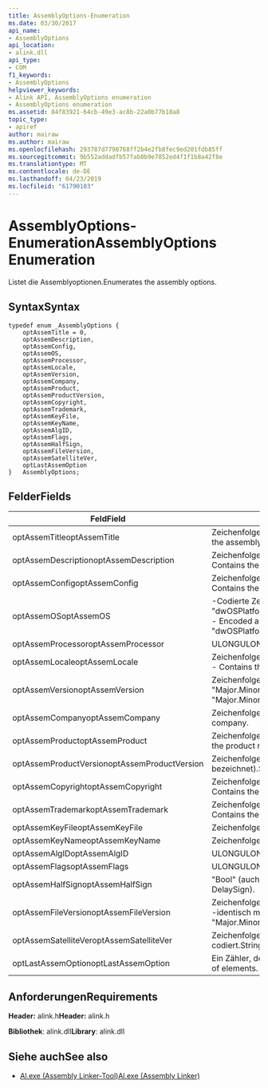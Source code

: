 ```yaml
---
title: AssemblyOptions-Enumeration
ms.date: 03/30/2017
api_name:
- AssemblyOptions
api_location:
- alink.dll
api_type:
- COM
f1_keywords:
- AssemblyOptions
helpviewer_keywords:
- Alink API, AssemblyOptions enumeration
- AssemblyOptions enumeration
ms.assetid: 84f83921-64cb-49e3-ac8b-22a0b77b18a8
topic_type:
- apiref
author: mairaw
ms.author: mairaw
ms.openlocfilehash: 293787d7798768ff2b4e2fb8fec9ed201fdb85ff
ms.sourcegitcommit: 9b552addadfb57fab0b9e7852ed4f1f1b8a42f8e
ms.translationtype: MT
ms.contentlocale: de-DE
ms.lasthandoff: 04/23/2019
ms.locfileid: "61790103"
---
```

# <a name="assemblyoptions-enumeration"></a><span data-ttu-id="fd0eb-102">AssemblyOptions-Enumeration</span><span class="sxs-lookup"><span data-stu-id="fd0eb-102">AssemblyOptions Enumeration</span></span>
<span data-ttu-id="fd0eb-103">Listet die Assemblyoptionen.</span><span class="sxs-lookup"><span data-stu-id="fd0eb-103">Enumerates the assembly options.</span></span>  
  
## <a name="syntax"></a><span data-ttu-id="fd0eb-104">Syntax</span><span class="sxs-lookup"><span data-stu-id="fd0eb-104">Syntax</span></span>  
  
```  
typedef enum _AssemblyOptions {  
    optAssemTitle = 0,  
    optAssemDescription,  
    optAssemConfig,  
    optAssemOS,  
    optAssemProcessor,  
    optAssemLocale,  
    optAssemVersion,  
    optAssemCompany,  
    optAssemProduct,  
    optAssemProductVersion,  
    optAssemCopyright,  
    optAssemTrademark,  
    optAssemKeyFile,  
    optAssemKeyName,  
    optAssemAlgID,  
    optAssemFlags,  
    optAssemHalfSign,  
    optAssemFileVersion,  
    optAssemSatelliteVer,  
    optLastAssemOption  
}   AssemblyOptions;  
```  
  
## <a name="fields"></a><span data-ttu-id="fd0eb-105">Felder</span><span class="sxs-lookup"><span data-stu-id="fd0eb-105">Fields</span></span>  
  
|<span data-ttu-id="fd0eb-106">Feld</span><span class="sxs-lookup"><span data-stu-id="fd0eb-106">Field</span></span>|<span data-ttu-id="fd0eb-107">Beschreibung</span><span class="sxs-lookup"><span data-stu-id="fd0eb-107">Description</span></span>|  
|-----------|-----------------|  
|<span data-ttu-id="fd0eb-108">optAssemTitle</span><span class="sxs-lookup"><span data-stu-id="fd0eb-108">optAssemTitle</span></span>|<span data-ttu-id="fd0eb-109">Zeichenfolge – den Assemblytitel darstellt.</span><span class="sxs-lookup"><span data-stu-id="fd0eb-109">String - Represents the assembly title.</span></span>|  
|<span data-ttu-id="fd0eb-110">optAssemDescription</span><span class="sxs-lookup"><span data-stu-id="fd0eb-110">optAssemDescription</span></span>|<span data-ttu-id="fd0eb-111">Zeichenfolge – die Beschreibung der Assembly enthält.</span><span class="sxs-lookup"><span data-stu-id="fd0eb-111">String - Contains the assembly description.</span></span>|  
|<span data-ttu-id="fd0eb-112">optAssemConfig</span><span class="sxs-lookup"><span data-stu-id="fd0eb-112">optAssemConfig</span></span>|<span data-ttu-id="fd0eb-113">Zeichenfolge – enthält die Assemblykonfiguration.</span><span class="sxs-lookup"><span data-stu-id="fd0eb-113">String - Contains the assembly configuration.</span></span>|  
|<span data-ttu-id="fd0eb-114">optAssemOS</span><span class="sxs-lookup"><span data-stu-id="fd0eb-114">optAssemOS</span></span>|<span data-ttu-id="fd0eb-115">-Codierte Zeichenfolge: "dwOSPlatformId.dwOSMajorVersion.dwOSMinorVersion".</span><span class="sxs-lookup"><span data-stu-id="fd0eb-115">String - Encoded as: "dwOSPlatformId.dwOSMajorVersion.dwOSMinorVersion".</span></span>|  
|<span data-ttu-id="fd0eb-116">optAssemProcessor</span><span class="sxs-lookup"><span data-stu-id="fd0eb-116">optAssemProcessor</span></span>|<span data-ttu-id="fd0eb-117">ULONG</span><span class="sxs-lookup"><span data-stu-id="fd0eb-117">ULONG</span></span>|  
|<span data-ttu-id="fd0eb-118">optAssemLocale</span><span class="sxs-lookup"><span data-stu-id="fd0eb-118">optAssemLocale</span></span>|<span data-ttu-id="fd0eb-119">Zeichenfolge – das Gebietsschema der Assembly enthält.</span><span class="sxs-lookup"><span data-stu-id="fd0eb-119">String - Contains the assembly locale.</span></span>|  
|<span data-ttu-id="fd0eb-120">optAssemVersion</span><span class="sxs-lookup"><span data-stu-id="fd0eb-120">optAssemVersion</span></span>|<span data-ttu-id="fd0eb-121">Zeichenfolge – gibt an, codiert als: "Major.Minor.Build.Revision".</span><span class="sxs-lookup"><span data-stu-id="fd0eb-121">String - Encoded as: "Major.Minor.Build.Revision".</span></span>|  
|<span data-ttu-id="fd0eb-122">optAssemCompany</span><span class="sxs-lookup"><span data-stu-id="fd0eb-122">optAssemCompany</span></span>|<span data-ttu-id="fd0eb-123">Zeichenfolge – das Unternehmen enthält.</span><span class="sxs-lookup"><span data-stu-id="fd0eb-123">String - Contains the company.</span></span>|  
|<span data-ttu-id="fd0eb-124">optAssemProduct</span><span class="sxs-lookup"><span data-stu-id="fd0eb-124">optAssemProduct</span></span>|<span data-ttu-id="fd0eb-125">Zeichenfolge – der Name des Produkts enthält.</span><span class="sxs-lookup"><span data-stu-id="fd0eb-125">String - Contains the product name.</span></span>|  
|<span data-ttu-id="fd0eb-126">optAssemProductVersion</span><span class="sxs-lookup"><span data-stu-id="fd0eb-126">optAssemProductVersion</span></span>|<span data-ttu-id="fd0eb-127">Zeichenfolge (auch bekannt als InformationalVersion bezeichnet).</span><span class="sxs-lookup"><span data-stu-id="fd0eb-127">String (also known as InformationalVersion).</span></span>|  
|<span data-ttu-id="fd0eb-128">optAssemCopyright</span><span class="sxs-lookup"><span data-stu-id="fd0eb-128">optAssemCopyright</span></span>|<span data-ttu-id="fd0eb-129">Zeichenfolge – die copyright-Informationen enthält.</span><span class="sxs-lookup"><span data-stu-id="fd0eb-129">String - Contains the copyright information.</span></span>|  
|<span data-ttu-id="fd0eb-130">optAssemTrademark</span><span class="sxs-lookup"><span data-stu-id="fd0eb-130">optAssemTrademark</span></span>|<span data-ttu-id="fd0eb-131">Zeichenfolge – die Markeninformationen enthält.</span><span class="sxs-lookup"><span data-stu-id="fd0eb-131">String - Contains the trademark information.</span></span>|  
|<span data-ttu-id="fd0eb-132">optAssemKeyFile</span><span class="sxs-lookup"><span data-stu-id="fd0eb-132">optAssemKeyFile</span></span>|<span data-ttu-id="fd0eb-133">Zeichenfolge (Dateiname).</span><span class="sxs-lookup"><span data-stu-id="fd0eb-133">String (file name).</span></span>|  
|<span data-ttu-id="fd0eb-134">optAssemKeyName</span><span class="sxs-lookup"><span data-stu-id="fd0eb-134">optAssemKeyName</span></span>|<span data-ttu-id="fd0eb-135">Zeichenfolge (wichtigsten Name).</span><span class="sxs-lookup"><span data-stu-id="fd0eb-135">String (The key name).</span></span>|  
|<span data-ttu-id="fd0eb-136">optAssemAlgID</span><span class="sxs-lookup"><span data-stu-id="fd0eb-136">optAssemAlgID</span></span>|<span data-ttu-id="fd0eb-137">ULONG</span><span class="sxs-lookup"><span data-stu-id="fd0eb-137">ULONG</span></span>|  
|<span data-ttu-id="fd0eb-138">optAssemFlags</span><span class="sxs-lookup"><span data-stu-id="fd0eb-138">optAssemFlags</span></span>|<span data-ttu-id="fd0eb-139">ULONG</span><span class="sxs-lookup"><span data-stu-id="fd0eb-139">ULONG</span></span>|  
|<span data-ttu-id="fd0eb-140">optAssemHalfSign</span><span class="sxs-lookup"><span data-stu-id="fd0eb-140">optAssemHalfSign</span></span>|<span data-ttu-id="fd0eb-141">"Bool" (auch als DelaySign bezeichnet).</span><span class="sxs-lookup"><span data-stu-id="fd0eb-141">Bool (Also known as DelaySign).</span></span>|  
|<span data-ttu-id="fd0eb-142">optAssemFileVersion</span><span class="sxs-lookup"><span data-stu-id="fd0eb-142">optAssemFileVersion</span></span>|<span data-ttu-id="fd0eb-143">Zeichenfolge – als "Hauptversion.Nebenversion.Build.Revision"--identisch mit ProductVersion codiert.</span><span class="sxs-lookup"><span data-stu-id="fd0eb-143">String - Encoded as "Major.Minor.Build.Revision"--same as ProductVersion.</span></span>|  
|<span data-ttu-id="fd0eb-144">optAssemSatelliteVer</span><span class="sxs-lookup"><span data-stu-id="fd0eb-144">optAssemSatelliteVer</span></span>|<span data-ttu-id="fd0eb-145">Zeichenfolge – als "Hauptversion.Nebenversion.Build.Revision" codiert.</span><span class="sxs-lookup"><span data-stu-id="fd0eb-145">String - Encoded as "Major.Minor.Build.Revision".</span></span>|  
|<span data-ttu-id="fd0eb-146">optLastAssemOption</span><span class="sxs-lookup"><span data-stu-id="fd0eb-146">optLastAssemOption</span></span>|<span data-ttu-id="fd0eb-147">Ein Zähler, der die Anzahl der Elemente.</span><span class="sxs-lookup"><span data-stu-id="fd0eb-147">A counter of the number of elements.</span></span>|  
  
## <a name="requirements"></a><span data-ttu-id="fd0eb-148">Anforderungen</span><span class="sxs-lookup"><span data-stu-id="fd0eb-148">Requirements</span></span>  
 <span data-ttu-id="fd0eb-149">**Header:** alink.h</span><span class="sxs-lookup"><span data-stu-id="fd0eb-149">**Header:** alink.h</span></span>  
  
 <span data-ttu-id="fd0eb-150">**Bibliothek**: alink.dll</span><span class="sxs-lookup"><span data-stu-id="fd0eb-150">**Library**: alink.dll</span></span>  
  
## <a name="see-also"></a><span data-ttu-id="fd0eb-151">Siehe auch</span><span class="sxs-lookup"><span data-stu-id="fd0eb-151">See also</span></span>

- [<span data-ttu-id="fd0eb-152">Al.exe (Assembly Linker-Tool)</span><span class="sxs-lookup"><span data-stu-id="fd0eb-152">Al.exe (Assembly Linker)</span></span>](../../../../docs/framework/tools/al-exe-assembly-linker.md)
